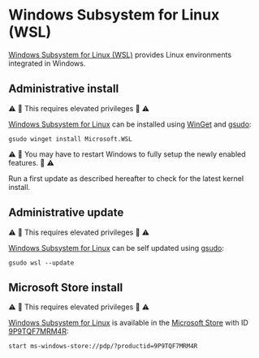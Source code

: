 # Windows Subsystem for Linux (WSL)

[Windows Subsystem for Linux (WSL)](https://docs.microsoft.com/windows/wsl) provides Linux environments integrated in Windows.

## Administrative install

:warning: :name_badge: This requires elevated privileges :name_badge: :warning:

[Windows Subsystem for Linux](https://github.com/microsoft/WSL) can be installed using [WinGet](winget.md) and [gsudo](gsudo.md):

```shell
gsudo winget install Microsoft.WSL
```

:warning: :repeat: You may have to restart Windows to fully setup the newly enabled features. :repeat: :warning:

Run a first update as described hereafter to check for the latest kernel install.

## Administrative update

:warning: :name_badge: This requires elevated privileges :name_badge: :warning:

[Windows Subsystem for Linux](https://github.com/microsoft/WSL) can be self updated using [gsudo](gsudo.md):

```shell
gsudo wsl --update
```

## Microsoft Store install

:warning: :name_badge: This requires elevated privileges :name_badge: :warning:

[Windows Subsystem for Linux](https://github.com/microsoft/WSL) is available in the [Microsoft Store](https://apps.microsoft.com/) with ID [9P9TQF7MRM4R](https://apps.microsoft.com/detail/9P9TQF7MRM4R):

```shell
start ms-windows-store://pdp/?productid=9P9TQF7MRM4R
```
